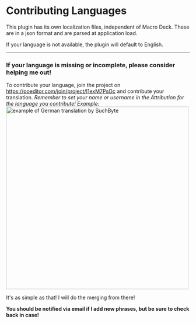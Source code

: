 # Contributing Languages 

This plugin has its own localization files, independent of Macro Deck.
These are in a json format and are parsed at application load.

If your language is not available, the plugin will default to English.
***
### If your language is missing or incomplete, please consider helping me out!

To contribute your language, join the project on https://poeditor.com/join/project/I1exM7PsOc and contribute your translation.
*Remember to set your name or username in the Attribution for the language you contribute! Example:*
<img src="https://user-images.githubusercontent.com/54237626/166721434-d6e73708-d54d-409c-abe1-b91920c352ee.png" width="500" alt="example of German translation by SuchByte" />

It's as simple as that! I will do the merging from there!

**You should be notified via email if I add new phrases, but be sure to check back in case!**
